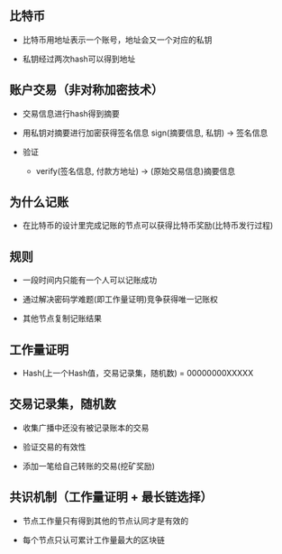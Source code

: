 ## 比特币

- 比特币用地址表示一个账号，地址会又一个对应的私钥

- 私钥经过两次hash可以得到地址



## 账户交易（非对称加密技术）

- 交易信息进行hash得到摘要

- 用私钥对摘要进行加密获得签名信息 sign(摘要信息, 私钥) -> 签名信息

- 验证

	- verify(签名信息, 付款方地址) -> (原始交易信息)摘要信息
	
	

## 为什么记账

- 在比特币的设计里完成记账的节点可以获得比特币奖励(比特币发行过程)



## 规则

- 一段时间内只能有一个人可以记账成功

- 通过解决密码学难题(即工作量证明)竞争获得唯一记账权

- 其他节点复制记账结果



## 工作量证明

- Hash(上一个Hash值，交易记录集，随机数) = 00000000XXXXX


## 交易记录集，随机数

- 收集广播中还没有被记录账本的交易

- 验证交易的有效性

- 添加一笔给自己转账的交易(挖矿奖励)


## 共识机制（工作量证明 + 最长链选择）

- 节点工作量只有得到其他的节点认同才是有效的

- 每个节点只认可累计工作量最大的区块链





